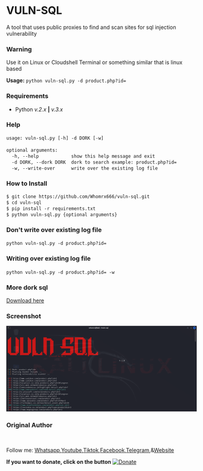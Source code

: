 # VULN-SQL

A tool that uses public proxies to find and scan sites for sql injection vulnerability<br>

### Warning
Use it on Linux or Cloudshell Terminal or something similar that is linux based

__Usage:__ `python vuln-sql.py -d product.php?id=`

### Requirements
- Python *v.2.x* **|** *v.3.x*

### Help
```
usage: vuln-sql.py [-h] -d DORK [-w]

optional arguments:
  -h, --help            show this help message and exit
  -d DORK, --dork DORK  dork to search example: product.php?id=
  -w, --write-over      write over the existing log file
```

### How to Install 
```
$ git clone https://github.com/Whomrx666/vuln-sql.git
$ cd vuln-sql
$ pip install -r requirements.txt
$ python vuln-sql.py {optional arguments}
```

### Don't write over existing log file 
`python vuln-sql.py -d product.php?id=`

### Writing over existing log file 
`python vuln-sql.py -d product.php?id= -w`

### More dork sql
[Download here](https://www.mediafire.com/file/rfdrbmvqm5wknbv/dork_sql.txt/file)

### Screenshot
<img src="screenshot/vuln-sql.png" atl=""/>

### Original Author
<a href="https://github.com/Whomrx666"><img src="https://img.shields.io/badge/Original-Author-brightgreen.svg" alt=""/></a>

Follow me: [Whatsapp](https://wa.me/6287855190571),[Youtube](https://youtube.com/@whomrx666),[Tiktok](https://www.tiktok.com/@whomr.x),[Facebook](https://www.facebook.com/whomrx.666),[Telegram](https://t.me/@Whomr_X),&[Website](https://whomrxhackers.blogspot.com/)

**If you want to donate, click on the button**
<a href="https://saweria.co/whomrx"><img title="Donate" src="https://img.shields.io/badge/Donate-vuln sql-yellow?style=for-the-badge&logo=github"></a>

